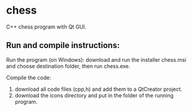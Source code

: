 # chess
C++ chess program with Qt GUI.

## Run and compile instructions:
Run the program (on Windows): download and run the installer chess.msi and choose destination folder, then run chess.exe.  
  
  
Compile the code:  
1. download all code files (cpp,h) and add them to a QtCreator project.  
2. download the icons directory and put in the folder of the running program.  
